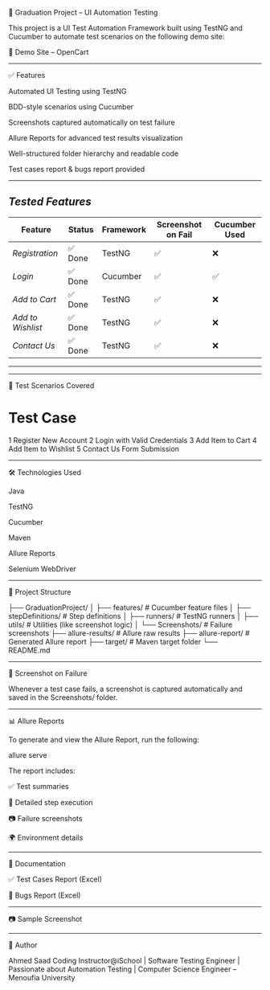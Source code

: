 🧪 Graduation Project – UI Automation Testing

This project is a UI Test Automation Framework built using TestNG and Cucumber to automate test scenarios on the following demo site:

🔗 Demo Site – OpenCart


---

✅ Features

Automated UI Testing using TestNG

BDD-style scenarios using Cucumber

Screenshots captured automatically on test failure

Allure Reports for advanced test results visualization

Well-structured folder hierarchy and readable code

Test cases report & bugs report provided


---

## *Tested Features*

| Feature             | Status  | Framework  | Screenshot on Fail | Cucumber Used |
|---------------------|---------|------------|---------------------|----------------|
| *Registration*     | ✅ Done | TestNG      | ✅                   | ❌              |
| *Login*            | ✅ Done | Cucumber    | ✅                   | ✅              |
| *Add to Cart*      | ✅ Done | TestNG      | ✅                   | ❌              |
| *Add to Wishlist*  | ✅ Done | TestNG      | ✅                   | ❌              |
| *Contact Us*       | ✅ Done | TestNG      | ✅                   | ❌              |

---


---

🧪 Test Scenarios Covered

#	Test Case

1	Register New Account
2	Login with Valid Credentials
3	Add Item to Cart
4	Add Item to Wishlist
5	Contact Us Form Submission



---

🛠 Technologies Used

Java

TestNG

Cucumber

Maven

Allure Reports

Selenium WebDriver



---

🧾 Project Structure

├── GraduationProject/
│   ├── features/               # Cucumber feature files
│   ├── stepDefinitions/        # Step definitions
│   ├── runners/                # TestNG runners
│   ├── utils/                  # Utilities (like screenshot logic)
│   └── Screenshots/           # Failure screenshots
├── allure-results/             # Allure raw results
├── allure-report/              # Generated Allure report
├── target/                     # Maven target folder
└── README.md


---

📸 Screenshot on Failure

Whenever a test case fails, a screenshot is captured automatically and saved in the Screenshots/ folder.


---

📊 Allure Reports

To generate and view the Allure Report, run the following:

allure serve

The report includes:

✅ Test summaries

🧩 Detailed step execution

📷 Failure screenshots

🌍 Environment details



---

📁 Documentation

✅ Test Cases Report (Excel)

🐞 Bugs Report (Excel)



---

📷 Sample Screenshot




---

🧠 Author

Ahmed Saad
Coding Instructor@iSchool  | Software Testing Engineer | Passionate about Automation Testing | Computer Science Engineer – Menoufia University
